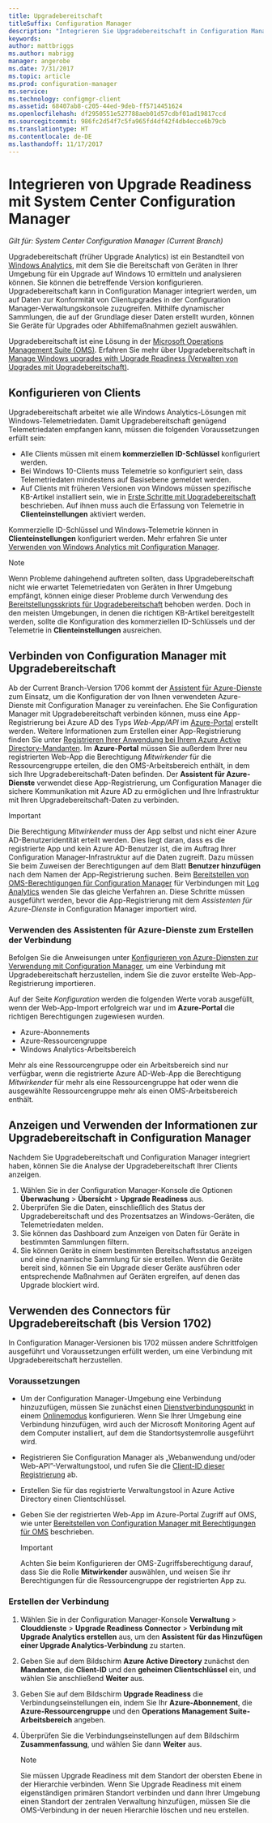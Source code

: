 ```yaml
---
title: Upgradebereitschaft
titleSuffix: Configuration Manager
description: "Integrieren Sie Upgradebereitschaft in Configuration Manager. Greifen Sie auf Daten zur Upgradekompatibilität in Ihrer Administratorkonsole zu. Führen Sie Upgrades oder Wartungen von Geräten aus."
keywords: 
author: mattbriggs
ms.author: mabrigg
manager: angerobe
ms.date: 7/31/2017
ms.topic: article
ms.prod: configuration-manager
ms.service: 
ms.technology: configmgr-client
ms.assetid: 68407ab8-c205-44ed-9deb-ff5714451624
ms.openlocfilehash: df2950551e527788aeb01d57cdbf01ad19817ccd
ms.sourcegitcommit: 986fc2d54f7c5fa965fd4df42f4db4ecce6b79cb
ms.translationtype: HT
ms.contentlocale: de-DE
ms.lasthandoff: 11/17/2017
---
```

# <a name="integrate-upgrade-readiness-with-system-center-configuration-manager"></a>Integrieren von Upgrade Readiness mit System Center Configuration Manager

*Gilt für: System Center Configuration Manager (Current Branch)*

Upgradebereitschaft (früher Upgrade Analytics) ist ein Bestandteil von [Windows Analytics](https://www.microsoft.com/WindowsForBusiness/windows-analytics), mit dem Sie die Bereitschaft von Geräten in Ihrer Umgebung für ein Upgrade auf Windows 10 ermitteln und analysieren können. Sie können die betreffende Version konfigurieren. Upgradebereitschaft kann in Configuration Manager integriert werden, um auf Daten zur Konformität von Clientupgrades in der Configuration Manager-Verwaltungskonsole zuzugreifen. Mithilfe dynamischer Sammlungen, die auf der Grundlage dieser Daten erstellt wurden, können Sie Geräte für Upgrades oder Abhilfemaßnahmen gezielt auswählen.

Upgradebereitschaft ist eine Lösung in der [Microsoft Operations Management Suite (OMS)](/azure/operations-management-suite/operations-management-suite-overview). Erfahren Sie mehr über Upgradebereitschaft in [Manage Windows upgrades with Upgrade Readiness (Verwalten von Upgrades mit Upgradebereitschaft)](/windows/deployment/upgrade/manage-windows-upgrades-with-upgrade-readiness).

## <a name="configure-clients"></a>Konfigurieren von Clients

Upgradebereitschaft arbeitet wie alle Windows Analytics-Lösungen mit Windows-Telemetriedaten. Damit Upgradebereitschaft genügend Telemetriedaten empfangen kann, müssen die folgenden Voraussetzungen erfüllt sein:

- Alle Clients müssen mit einem **kommerziellen ID-Schlüssel** konfiguriert werden. 
- Bei Windows 10-Clients muss Telemetrie so konfiguriert sein, dass Telemetriedaten mindestens auf Basisebene gemeldet werden.
-  Auf Clients mit früheren Versionen von Windows müssen spezifische KB-Artikel installiert sein, wie in [Erste Schritte mit Upgradebereitschaft](/windows/deployment/upgrade/upgrade-readiness-get-started#deploy-the-compatibility-update-and-related-kbs) beschrieben. Auf ihnen muss auch die Erfassung von Telemetrie in **Clienteinstellungen** aktiviert werden.

Kommerzielle ID-Schlüssel und Windows-Telemetrie können in **Clienteinstellungen** konfiguriert werden. Mehr erfahren Sie unter [Verwenden von Windows Analytics mit Configuration Manager](../monitor-windows-analytics.md).

>[!NOTE]
>Wenn Probleme dahingehend auftreten sollten, dass Upgradebereitschaft nicht wie erwartet Telemetriedaten von Geräten in Ihrer Umgebung empfängt, können einige dieser Probleme durch Verwendung des [Bereitstellungsskripts für Upgradebereitschaft](/windows/deployment/upgrade/upgrade-readiness-deployment-script) behoben werden. Doch in den meisten Umgebungen, in denen die richtigen KB-Artikel bereitgestellt werden, sollte die Konfiguration des kommerziellen ID-Schlüssels und der Telemetrie in **Clienteinstellungen** ausreichen.

## <a name="connect-configuration-manager-to-upgrade-readiness"></a>Verbinden von Configuration Manager mit Upgradebereitschaft

Ab der Current Branch-Version 1706 kommt der [Assistent für Azure-Dienste](../../../servers/deploy/configure/azure-services-wizard.md) zum Einsatz, um die Konfiguration der von Ihnen verwendeten Azure-Dienste mit Configuration Manager zu vereinfachen. Ehe Sie Configuration Manager mit Upgradebereitschaft verbinden können, muss eine App-Registrierung bei Azure AD des Typs *Web-App/API* im [Azure-Portal](https://portal.azure.com) erstellt werden. Weitere Informationen zum Erstellen einer App-Registrierung finden Sie unter [Registrieren Ihrer Anwendung bei Ihrem Azure Active Directory-Mandanten](/azure/active-directory/active-directory-app-registration). Im **Azure-Portal** müssen Sie außerdem Ihrer neu registrierten Web-App die Berechtigung *Mitwirkender* für die Ressourcengruppe erteilen, die den OMS-Arbeitsbereich enthält, in dem sich Ihre Upgradebereitschaft-Daten befinden. Der **Assistent für Azure-Dienste** verwendet diese App-Registrierung, um Configuration Manager die sichere Kommunikation mit Azure AD zu ermöglichen und Ihre Infrastruktur mit Ihren Upgradebereitschaft-Daten zu verbinden.

>[!IMPORTANT]
>Die Berechtigung *Mitwirkender* muss der App selbst und nicht einer Azure AD-Benutzeridentität erteilt werden. Dies liegt daran, dass es die registrierte App und kein Azure AD-Benutzer ist, die im Auftrag Ihrer Configuration Manager-Infrastruktur auf die Daten zugreift. Dazu müssen Sie beim Zuweisen der Berechtigungen auf dem Blatt **Benutzer hinzufügen** nach dem Namen der App-Registrierung suchen. Beim [Bereitstellen von OMS-Berechtigungen für Configuration Manager](https://docs.microsoft.com/azure/log-analytics/log-analytics-sccm#provide-configuration-manager-with-permissions-to-oms) für Verbindungen mit [Log Analytics](https://docs.microsoft.com/azure/log-analytics/log-analytics-sccm) wenden Sie das gleiche Verfahren an. Diese Schritte müssen ausgeführt werden, bevor die App-Registrierung mit dem *Assistenten für Azure-Dienste* in Configuration Manager importiert wird.

### <a name="use-the-azure-wizard-to-create-the-connection"></a>Verwenden des Assistenten für Azure-Dienste zum Erstellen der Verbindung

Befolgen Sie die Anweisungen unter [Konfigurieren von Azure-Diensten zur Verwendung mit Configuration Manager](../../../servers/deploy/configure/azure-services-wizard.md), um eine Verbindung mit Upgradebereitschaft herzustellen, indem Sie die zuvor erstellte Web-App-Registrierung importieren. 

Auf der Seite *Konfiguration* werden die folgenden Werte vorab ausgefüllt, wenn der Web-App-Import erfolgreich war und im **Azure-Portal** die richtigen Berechtigungen zugewiesen wurden. 
-  Azure-Abonnements
-  Azure-Ressourcengruppe
-  Windows Analytics-Arbeitsbereich

Mehr als eine Ressourcengruppe oder ein Arbeitsbereich sind nur verfügbar, wenn die registrierte Azure AD-Web-App die Berechtigung *Mitwirkender* für mehr als eine Ressourcengruppe hat oder wenn die ausgewählte Ressourcengruppe mehr als einen OMS-Arbeitsbereich enthält.
 
## <a name="view-and-use-upgrade-readiness-information-in-configuration-manager"></a>Anzeigen und Verwenden der Informationen zur Upgradebereitschaft in Configuration Manager

Nachdem Sie Upgradebereitschaft und Configuration Manager integriert haben, können Sie die Analyse der Upgradebereitschaft Ihrer Clients anzeigen.

1. Wählen Sie in der Configuration Manager-Konsole die Optionen **Überwachung** > **Übersicht** > **Upgrade Readiness** aus.
2. Überprüfen Sie die Daten, einschließlich des Status der Upgradebereitschaft und des Prozentsatzes an Windows-Geräten, die Telemetriedaten melden.
3. Sie können das Dashboard zum Anzeigen von Daten für Geräte in bestimmten Sammlungen filtern.
4. Sie können Geräte in einem bestimmten Bereitschaftsstatus anzeigen und eine dynamische Sammlung für sie erstellen. Wenn die Geräte bereit sind, können Sie ein Upgrade dieser Geräte ausführen oder entsprechende Maßnahmen auf Geräten ergreifen, auf denen das Upgrade blockiert wird.

## <a name="using-the-upgrade-readiness-connector-version-1702-and-earlier"></a>Verwenden des Connectors für Upgradebereitschaft (bis Version 1702)

In Configuration Manager-Versionen bis 1702 müssen andere Schrittfolgen ausgeführt und Voraussetzungen erfüllt werden, um eine Verbindung mit Upgradebereitschaft herzustellen.

### <a name="prerequisites"></a>Voraussetzungen

- Um der Configuration Manager-Umgebung eine Verbindung hinzuzufügen, müssen Sie zunächst einen [Dienstverbindungspunkt](/sccm/core/servers/deploy/configure/about-the-service-connection-point) in einem [Onlinemodus](https://azure.microsoft.com/documentation/articles/resource-group-create-service-principal-portal/) konfigurieren. Wenn Sie Ihrer Umgebung eine Verbindung hinzufügen, wird auch der Microsoft Monitoring Agent auf dem Computer installiert, auf dem die Standortsystemrolle ausgeführt wird.
- Registrieren Sie Configuration Manager als „Webanwendung und/oder Web-API”-Verwaltungstool, und rufen Sie die [Client-ID dieser Registrierung](https://azure.microsoft.com/documentation/articles/active-directory-integrating-applications/) ab.
- Erstellen Sie für das registrierte Verwaltungstool in Azure Active Directory einen Clientschlüssel.
- Geben Sie der registrierten Web-App im Azure-Portal Zugriff auf OMS, wie unter [Bereitstellen von Configuration Manager mit Berechtigungen für OMS](https://azure.microsoft.com/documentation/articles/log-analytics-sccm/#provide-configuration-manager-with-permissions-to-oms) beschrieben.

    > [!IMPORTANT]
    > Achten Sie beim Konfigurieren der OMS-Zugriffsberechtigung darauf, dass Sie die Rolle **Mitwirkender** auswählen, und weisen Sie ihr Berechtigungen für die Ressourcengruppe der registrierten App zu.

### <a name="create-the-connection"></a>Erstellen der Verbindung

1.  Wählen Sie in der Configuration Manager-Konsole **Verwaltung** > **Clouddienste** > **Upgrade Readiness Connector** > **Verbindung mit Upgrade Analytics erstellen** aus, um den **Assistent für das Hinzufügen einer Upgrade Analytics-Verbindung** zu starten.
3.  Geben Sie auf dem Bildschirm **Azure Active Directory** zunächst den **Mandanten**, die **Client-ID** und den **geheimen Clientschlüssel** ein, und wählen Sie anschließend **Weiter** aus.
4.  Geben Sie auf dem Bildschirm **Upgrade Readiness** die Verbindungseinstellungen ein, indem Sie Ihr **Azure-Abonnement**, die **Azure-Ressourcengruppe** und den **Operations Management Suite-Arbeitsbereich** angeben.
5.  Überprüfen Sie die Verbindungseinstellungen auf dem Bildschirm **Zusammenfassung**, und wählen Sie dann **Weiter** aus.

    > [!NOTE]
    > Sie müssen Upgrade Readiness mit dem Standort der obersten Ebene in der Hierarchie verbinden. Wenn Sie Upgrade Readiness mit einem eigenständigen primären Standort verbinden und dann Ihrer Umgebung einen Standort der zentralen Verwaltung hinzufügen, müssen Sie die OMS-Verbindung in der neuen Hierarchie löschen und neu erstellen.
